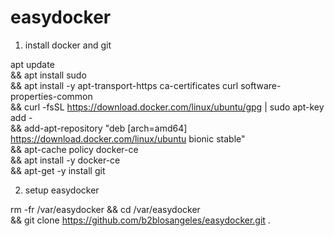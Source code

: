 # easydocker

1. install docker and git

apt update \
&&  apt install sudo \
&& apt install -y apt-transport-https ca-certificates curl software-properties-common \
&& curl -fsSL https://download.docker.com/linux/ubuntu/gpg | sudo apt-key add - \
&& add-apt-repository "deb [arch=amd64] https://download.docker.com/linux/ubuntu bionic stable" \
&& apt-cache policy docker-ce \
&& apt install -y docker-ce \
&& apt-get -y install git

2. setup easydocker

rm -fr /var/easydocker
&&  cd /var/easydocker \
&& git clone https://github.com/b2blosangeles/easydocker.git .
